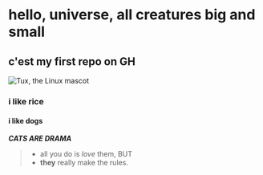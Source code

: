 # hello, universe, all creatures big and small

## c'est my first repo on GH

  ![Tux, the Linux mascot](images/tux.png)

### i like rice
#### i like dogs
***CATS ARE DRAMA***

> - all you do is *love* them, BUT  
> -  __they__ really make the rules.
